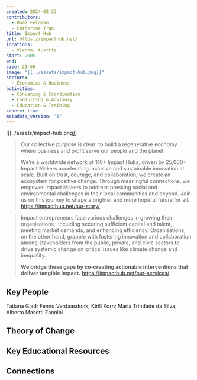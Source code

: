 ```yaml
---
created: 2024-02-23
contributors:
  - Boaz Feldman
  - Catherine Tran
title: Impact Hub
url: https://impacthub.net/
locations:
  - Vienna, Austria
start: 2005
end: 
size: 21-50
image: "[[../assets/impact-hub.png]]"
sectors:
  - Economics & Business
activities:
  - Convening & Coordination
  - Consulting & Advisory
  - Education & Training
cohere: true
metadata_version: "1"
---
```

![[../assets/impact-hub.png]]

>Our collective purpose is clear: to build a regenerative economy where business and profit serve our people and the planet.
>
>We’re a worldwide network of 110+ Impact Hubs, driven by 25,000+ Impact Makers accelerating inclusive and sustainable innovation at scale. Built on trust, courage, and collaboration, we create an ecosystem for positive change. Through meaningful connections, we empower Impact Makers to address pressing social and environmental challenges in their local communities and beyond. Join us on this journey to shape a brighter and more hopeful future for all.
https://impacthub.net/our-story/

>Impact entrepreneurs face various challenges in growing their organisations,  including securing sufficient capital and talent, meeting market demands, and enhancing efficiency. Organisations, on the other hand, grapple with fostering innovation and collaboration among stakeholders from the public, private, and civic sectors to drive systemic change on critical issues like climate change and inequality.
>
>**We bridge these gaps by co-creating actionable interventions that deliver tangible impact.**
https://impacthub.net/our-services/

## Key People

Tatiana Glad; Fenno Verdaasdonk; Kirill Korn; Maria Trindade da Silva; Alberto Masetti Zannini

## Theory of Change

## Key Educational Resources

## Connections










